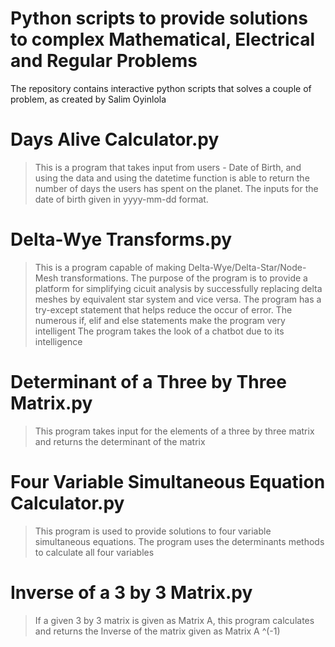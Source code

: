 # Python scripts to provide solutions to complex Mathematical, Electrical and Regular Problems
 
The repository contains interactive python scripts that solves a couple of problem, as created by Salim Oyinlola

# Days Alive Calculator.py
>This is a program that takes input from users - Date of Birth, and using the data and using the datetime function is able to return the number of days the users has spent on the planet. 
>The inputs for the date of birth given in yyyy-mm-dd format.


# Delta-Wye Transforms.py
>This is a program capable of making Delta-Wye/Delta-Star/Node-Mesh transformations.
>The purpose of the program is to provide a platform for simplifying cicuit analysis by successfully replacing delta meshes by equivalent star system and vice versa.
>The program has a try-except statement that helps reduce the occur of error. The numerous if, elif and else statements make the program very intelligent
>The program takes the look of a chatbot due to its intelligence

# Determinant of a Three by Three Matrix.py
>This program takes input for the elements of a three by three matrix and returns the determinant of the matrix

# Four Variable Simultaneous Equation Calculator.py
>This program is used to provide solutions to four variable simultaneous equations. 
>The program uses the determinants methods to calculate all four variables
 
# Inverse of a 3 by 3 Matrix.py
>If a given 3 by 3 matrix is given as Matrix A, this program calculates and returns the Inverse of the matrix given as Matrix A ^(-1) 
